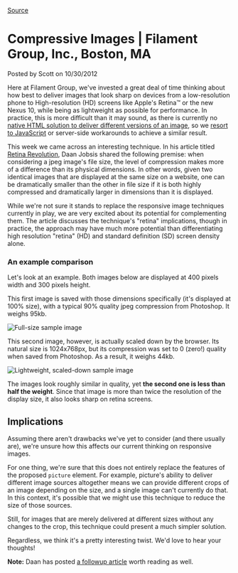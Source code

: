 

[Source](https://www.filamentgroup.com/lab/compressive-images.html "Permalink to Compressive Images | Filament Group, Inc., Boston, MA")

# Compressive Images | Filament Group, Inc., Boston, MA

Posted by Scott on 10/30/2012

Here at Filament Group, we've invested a great deal of time thinking about how best to deliver images that look sharp on devices from a low-resolution phone to High-resolution (HD) screens like Apple's Retina™ or the new Nexus 10, while being as lightweight as possible for performance. In practice, this is more difficult than it may sound, as there is currently no [native HTML solution to deliver different versions of an image][1], so we [resort to JavaScript][2] or server-side workarounds to achieve a similar result.

This week we came across an interesting technique. In his article titled [Retina Revolution][3], Daan Jobsis shared the following premise: when considering a jpeg image's file size, the level of compression makes more of a difference than its physical dimensions. In other words, given two identical images that are displayed at the same size on a website, one can be dramatically smaller than the other in file size if it is both highly compressed and dramatically larger in dimensions than it is displayed.

While we're not sure it stands to replace the responsive image techniques currently in play, we are very excited about its potential for complementing them. The article discusses the technique's "retina" implications, though in practice, the approach may have much more potential than differentiating high resolution "retina" (HD) and standard definition (SD) screen density alone.

### An example comparison

Let's look at an example. Both images below are displayed at 400 pixels width and 300 pixels height.

This first image is saved with those dimensions specifically (it's displayed at 100% size), with a typical 90% quality jpeg compression from Photoshop. It weighs 95kb.

![Full-size sample image][4]

This second image, however, is actually scaled down by the browser. Its natural size is 1024x768px, but its compression was set to 0 (zero!) quality when saved from Photoshop. As a result, it weighs 44kb.

![Lightweight, scaled-down sample image][5]

The images look roughly similar in quality, yet **the second one is less than half the weight**. Since that image is more than twice the resolution of the display size, it also looks sharp on retina screens.

## Implications

Assuming there aren't drawbacks we've yet to consider (and there usually are), we're unsure how this affects our current thinking on responsive images.

For one thing, we're sure that this does not entirely replace the features of the proposed `picture` element. For example, picture's ability to deliver different image sources altogether means we can provide different crops of an image depending on the size, and a single image can't currently do that. In this context, it's possible that we might use this technique to reduce the size of those sources.

Still, for images that are merely delivered at different sizes without any changes to the crop, this technique could present a much simpler solution.

Regardless, we think it's a pretty interesting twist. We'd love to hear your thoughts!

**Note:** Daan has posted [a followup article][6] worth reading as well.

[1]: http://responsiveimages.org
[2]: https://github.com/scottjehl/picturefill
[3]: http://blog.netvlies.nl/design-interactie/retina-revolution/
[4]: https://www.filamentgroup.com/images/raleigh-jump-90.jpg
[5]: https://www.filamentgroup.com/images/raleigh-jump-0.jpg
[6]: http://blog.netvlies.nl/design-interactie/retina-revolutie-follow-up/

  
